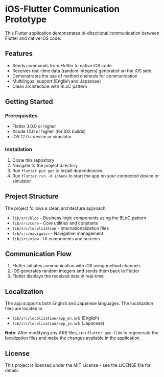 # iOS-Flutter Communication Prototype

This Flutter application demonstrates bi-directional communication between Flutter and native iOS code.

## Features

- Sends commands from Flutter to native iOS code
- Receives real-time data (random integers) generated on the iOS side
- Demonstrates the use of method channels for communication
- Multilingual support (English and Japanese)
- Clean architecture with BLoC pattern

## Getting Started

### Prerequisites

- Flutter 3.0.0 or higher
- Xcode 13.0 or higher (for iOS builds)
- iOS 12.0+ device or simulator

### Installation

1. Clone this repository
2. Navigate to the project directory
3. Run `flutter pub get` to install dependencies
4. Run `flutter run -d iphone` to start the app on your connected device or simulator

## Project Structure

The project follows a clean architecture approach:

- `lib/src/bloc` - Business logic components using the BLoC pattern
- `lib/src/core` - Core utilities and constants
- `lib/src/localization` - Internationalization files
- `lib/src/navigator` - Navigation management
- `lib/src/view` - UI components and screens

## Communication Flow

1. Flutter initiates communication with iOS using method channels
2. iOS generates random integers and sends them back to Flutter
3. Flutter displays the received data in real-time

## Localization

The app supports both English and Japanese languages. The localization files are located in:
- `lib/src/localization/app_en.arb` (English)
- `lib/src/localization/app_ja.arb` (Japanese)

**Note:** After modifying any ARB files, run `flutter gen-l10n` to regenerate the localization files and make the changes available in the application.

## License

This project is licensed under the MIT License - see the LICENSE file for details.
